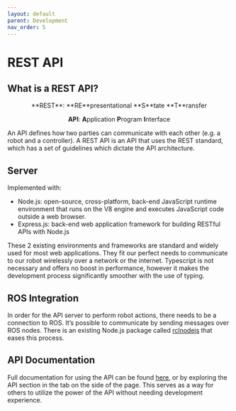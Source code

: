 ```yaml
---
layout: default
parent: Development
nav_order: 5
---
```


# REST API

## What is a REST API?

<center>
<div class="code-example" markdown="1">
**REST**: **RE**presentational **S**tate **T**ransfer

**API**: **A**pplication **P**rogram **I**nterface
</div>
</center>


An API defines how two parties can communicate with each other (e.g. a robot and a controller). A REST API is an API that uses the REST standard, which has a set of guidelines which dictate the API architecture.

## Server
Implemented with:

- Node.js: open-source, cross-platform, back-end JavaScript runtime environment that runs on the V8 engine and executes JavaScript code outside a web browser.
- Express.js: back-end web application framework for building RESTful APIs with Node.js

These 2 existing environments and frameworks are standard and widely used for most web applications. They fit our perfect needs to communicate to our robot wirelessly over a network or the internet. Typescript is not necessary and offers no boost in performance, however it makes the development process significantly smoother with the use of typing.

## ROS Integration

In order for the API server to perform robot actions, there needs to be a connection to ROS. It’s possible to communicate by sending messages over ROS nodes. There is an existing Node.js package called [rclnodejs](https://www.npmjs.com/package/rclnodejs) that eases this process.

## API Documentation

Full documentation for using the API can be found [here](api), or by exploring the API section in the tab on the side of the page.
This serves as a way for others to utilize the power of the API without needing development experience.
